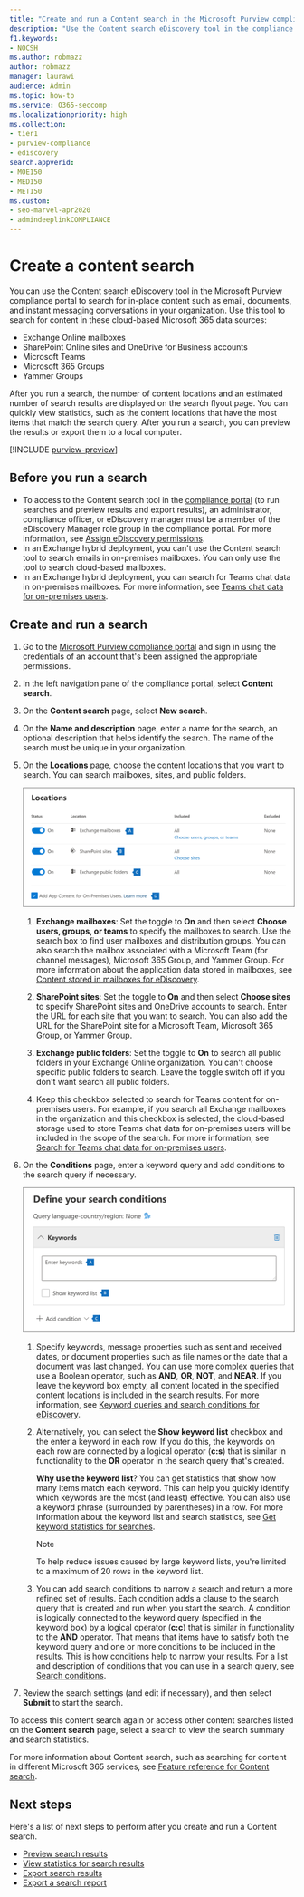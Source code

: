 ```yaml
---
title: "Create and run a Content search in the Microsoft Purview compliance portal"
description: "Use the Content search eDiscovery tool in the compliance center to search for content in different Microsoft 365 services."
f1.keywords:
- NOCSH
ms.author: robmazz
author: robmazz
manager: laurawi
audience: Admin
ms.topic: how-to
ms.service: O365-seccomp
ms.localizationpriority: high
ms.collection:
- tier1
- purview-compliance
- ediscovery
search.appverid:
- MOE150
- MED150
- MET150
ms.custom:
- seo-marvel-apr2020
- admindeeplinkCOMPLIANCE
---
```


# Create a content search

You can use the Content search eDiscovery tool in the Microsoft Purview compliance portal to search for in-place content such as email, documents, and instant messaging conversations in your organization. Use this tool to search for content in these cloud-based Microsoft 365 data sources:
  
- Exchange Online mailboxes
- SharePoint Online sites and OneDrive for Business accounts
- Microsoft Teams
- Microsoft 365 Groups
- Yammer Groups

After you run a search, the number of content locations and an estimated number of search results are displayed on the search flyout page. You can quickly view statistics, such as the content locations that have the most items that match the search query. After you run a search, you can preview the results or export them to a local computer.

[!INCLUDE [purview-preview](../includes/purview-preview.md)]

## Before you run a search

- To access to the Content search tool in the <a href="https://go.microsoft.com/fwlink/p/?linkid=2077149" target="_blank">compliance portal</a> (to run searches and preview results and export results), an administrator, compliance officer, or eDiscovery manager must be a member of the eDiscovery Manager role group in the compliance portal. For more information, see [Assign eDiscovery permissions](ediscovery-assign-permissions.md).
- In an Exchange hybrid deployment, you can't use the Content search tool to search emails in on-premises mailboxes. You can only use the tool to search cloud-based mailboxes.
- In an Exchange hybrid deployment, you can search for Teams chat data in on-premises mailboxes. For more information, see [Teams chat data for on-premises users](/microsoft-365/compliance/search-cloud-based-mailboxes-for-on-premises-users).

## Create and run a search
  
1. Go to the [Microsoft Purview compliance portal](https://compliance.microsoft.com) and sign in using the credentials of an account that's been assigned the appropriate permissions.

2. In the left navigation pane of the compliance portal, select **Content search**.

3. On the **Content search** page, select **New search**.

4. On the **Name and description** page, enter a name for the search, an optional description that helps identify the search. The name of the search must be unique in your organization.

5. On the **Locations** page, choose the content locations that you want to search. You can search mailboxes, sites, and public folders.

    ![Choose the content locations to search.](../media/ContentSearchLocations.png)
  
   1. **Exchange mailboxes**: Set the toggle to **On** and then select **Choose users, groups, or teams** to specify the mailboxes to search. Use the search box to find user mailboxes and distribution groups. You can also search the mailbox associated with a Microsoft Team (for channel messages), Microsoft 365 Group, and Yammer Group. For more information about the application data stored in mailboxes, see [Content stored in mailboxes for eDiscovery](ediscovery-what-is-stored-in-a-mailbox.md).

   2. **SharePoint sites**: Set the toggle to **On** and then select **Choose sites** to specify SharePoint sites and OneDrive accounts to search. Enter the URL for each site that you want to search. You can also add the URL for the SharePoint site for a Microsoft Team, Microsoft 365 Group, or Yammer Group.
  
   3. **Exchange public folders**: Set the toggle to **On** to search all public folders in your Exchange Online organization. You can't choose specific public folders to search. Leave the toggle switch off if you don't want search all public folders.
  
   4. Keep this checkbox selected to search for Teams content for on-premises users. For example, if you search all Exchange mailboxes in the organization and this checkbox is selected, the cloud-based storage used to store Teams chat data for on-premises users will be included in the scope of the search. For more information, see [Search for Teams chat data for on-premises users](ediscovery-search-cloud-based-mailboxes-for-on-premises-users.md).

6. On the **Conditions** page, enter a keyword query and add conditions to the search query if necessary.

   ![Configure the search query.](../media/ContentSearchQuery.png)

   1. Specify keywords, message properties such as sent and received dates, or document properties such as file names or the date that a document was last changed. You can use more complex queries that use a Boolean operator, such as **AND**, **OR**, **NOT**, and **NEAR**. If you leave the keyword box empty, all content located in the specified content locations is included in the search results. For more information, see [Keyword queries and search conditions for eDiscovery](ediscovery-keyword-queries-and-search-conditions.md).

   2. Alternatively, you can select the **Show keyword list** checkbox and the enter a keyword in each row. If you do this, the keywords on each row are connected by a logical operator (**c:s**) that is similar in functionality to the **OR** operator in the search query that's created.

      **Why use the keyword list**? You can get statistics that show how many items match each keyword. This can help you quickly identify which keywords are the most (and least) effective. You can also use a keyword phrase (surrounded by parentheses) in a row. For more information about the keyword list and search statistics, see [Get keyword statistics for searches](ediscovery-view-keyword-statistics-for-content-search.md#get-keyword-statistics-for-searches).

      > [!NOTE]
      > To help reduce issues caused by large keyword lists, you're limited to a maximum of 20 rows in the keyword list.

   3. You can add search conditions to narrow a search and return a more refined set of results. Each condition adds a clause to the search query that is created and run when you start the search. A condition is logically connected to the keyword query (specified in the keyword box) by a logical operator (**c:c**) that is similar in functionality to the **AND** operator. That means that items have to satisfy both the keyword query and one or more conditions to be included in the results. This is how conditions help to narrow your results. For a list and description of conditions that you can use in a search query, see [Search conditions](ediscovery-keyword-queries-and-search-conditions.md#search-conditions).

7. Review the search settings (and edit if necessary), and then select **Submit** to start the search.
  
To access this content search again or access other content searches listed on the **Content search** page, select a search to view the search summary and search statistics.

For more information about Content search, such as searching for content in different Microsoft 365 services, see [Feature reference for Content search](ediscovery-content-search-reference.md).

## Next steps

Here's a list of next steps to perform after you create and run a Content search.

- [Preview search results](ediscovery-preview-search-results.md)
- [View statistics for search results](ediscovery-view-keyword-statistics-for-content-search.md)
- [Export search results](export-search-results.md)
- [Export a search report](ediscovery-export-a-content-search-report.md)
